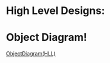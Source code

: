 # High Level Designs:

# Object Diagram!

[ObjectDiagram(HLL)](https://user-images.githubusercontent.com/80452069/130242296-31d7b0da-24ec-4139-bd1d-19f7dc8198b4.jpg)

